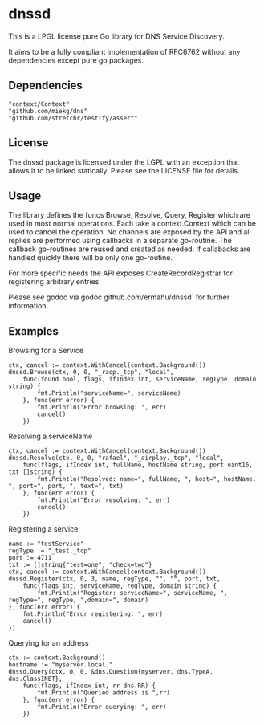 # dnssd

This is a LPGL license pure Go library for DNS Service Discovery.

It aims to be a fully compliant implementation of RFC6762 without
any dependencies except pure go packages.

Dependencies
------------
	"context/Context"
	"github.com/miekg/dns"
	"github.com/stretchr/testify/assert"

License
-------

The dnssd package is licensed under the LGPL with an exception that allows it to be linked statically. Please see the LICENSE file for details.

Usage
-----
The library defines the funcs Browse, Resolve, Query, Register which are
used in most normal operations. Each take a context.Context which can be
used to cancel the operation. No channels are exposed by the API and
all replies are performed using callbacks in a separate go-routine. The callback
go-routines are reused and created as needed. If callabacks are handled quickly
there will be only one go-routine.

For more specific needs the API exposes CreateRecordRegistrar for registering
arbitrary entries.

Please see godoc via godoc github.com/ermahu/dnssd` for further information.

Examples
--------

Browsing for a Service

	ctx, cancel := context.WithCancel(context.Background())
	dnssd.Browse(ctx, 0, 0, "_raop._tcp", "local",
		func(found bool, flags, ifIndex int, serviceName, regType, domain string) {
			fmt.Println("serviceName=", serviceName)
		}, func(err error) {
			fmt.Println("Error browsing: ", err)
			cancel()
		})
		
Resolving a serviceName

	ctx, cancel := context.WithCancel(context.Background())
	dnssd.Resolve(ctx, 0, 0, "rafael", "_airplay._tcp", "local",
		func(flags, ifIndex int, fullName, hostName string, port uint16, txt []string) {
			fmt.Println("Resolved: name=", fullName, ", host=", hostName, ", port=", port, ", text=", txt)
		}, func(err error) {
			fmt.Println("Error resolving: ", err)
			cancel()
		})

Registering a service

	name := "testService"
	regType := "_test._tcp"
	port := 4711
	txt := []string{"test=one", "check=two"}
	ctx, cancel := context.WithCancel(context.Background())
	dnssd.Register(ctx, 0, 3, name, regType, "", "", port, txt, 
	    func(flags int, serviceName, regType, domain string) {
			fmt.Println("Register: serviceName=", serviceName, ", regType=", regType, ",domain=", domain)
	}, func(err error) {
		fmt.Println("Error registering: ", err)
		cancel()
	})
	
Querying for an address

	ctx := context.Background()
	hostname := "myserver.local."
	dnssd.Query(ctx, 0, 0, &dns.Question{myserver, dns.TypeA, dns.ClassINET},
		func(flags, ifIndex int, rr dns.RR) {
			fmt.Println("Queried address is ",rr)
		}, func(err error) {
			fmt.Println("Error querying: ", err)
		})
		